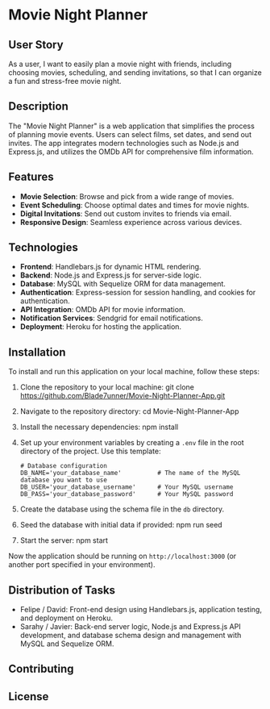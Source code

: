 # Movie Night Planner

## User Story

As a user, I want to easily plan a movie night with friends, including choosing movies, scheduling, and sending invitations, so that I can organize a fun and stress-free movie night.

## Description

The "Movie Night Planner" is a web application that simplifies the process of planning movie events. Users can select films, set dates, and send out invites. The app integrates modern technologies such as Node.js and Express.js, and utilizes the OMDb API for comprehensive film information.

## Features

- **Movie Selection**: Browse and pick from a wide range of movies.
- **Event Scheduling**: Choose optimal dates and times for movie nights.
- **Digital Invitations**: Send out custom invites to friends via email.
- **Responsive Design**: Seamless experience across various devices.

## Technologies

- **Frontend**: Handlebars.js for dynamic HTML rendering.
- **Backend**: Node.js and Express.js for server-side logic.
- **Database**: MySQL with Sequelize ORM for data management.
- **Authentication**: Express-session for session handling, and cookies for authentication.
- **API Integration**: OMDb API for movie information.
- **Notification Services**: Sendgrid for email notifications.
- **Deployment**: Heroku for hosting the application.

## Installation

To install and run this application on your local machine, follow these steps:

1. Clone the repository to your local machine: git clone https://github.com/Blade7unner/Movie-Night-Planner-App.git

2. Navigate to the repository directory: cd Movie-Night-Planner-App

3. Install the necessary dependencies: npm install

4. Set up your environment variables by creating a `.env` file in the root directory of the project. Use this template:

   ```plaintext
   # Database configuration
   DB_NAME='your_database_name'          # The name of the MySQL database you want to use
   DB_USER='your_database_username'      # Your MySQL username
   DB_PASS='your_database_password'      # Your MySQL password
   
5. Create the database using the schema file in the `db` directory.

6. Seed the database with initial data if provided: npm run seed

7. Start the server: npm start


Now the application should be running on `http://localhost:3000` (or another port specified in your environment).


## Distribution of Tasks

- Felipe / David: Front-end design using Handlebars.js, application testing, and deployment on Heroku.
- Sarahy / Javier: Back-end server logic, Node.js and Express.js API development, and database schema design and management with MySQL and Sequelize ORM.

## Contributing

## License

